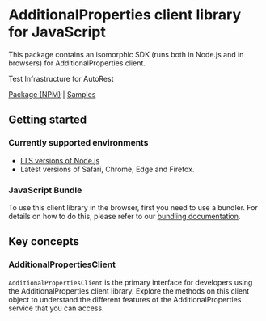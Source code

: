 # AdditionalProperties client library for JavaScript

This package contains an isomorphic SDK (runs both in Node.js and in browsers) for AdditionalProperties client.

Test Infrastructure for AutoRest

[Package (NPM)](https://www.npmjs.com/package/@msinternal/additional-properties) |
[Samples](https://github.com/Azure-Samples/azure-samples-js-management)

## Getting started

### Currently supported environments

- [LTS versions of Node.js](https://nodejs.org/about/releases/)
- Latest versions of Safari, Chrome, Edge and Firefox.





### JavaScript Bundle
To use this client library in the browser, first you need to use a bundler. For details on how to do this, please refer to our [bundling documentation](https://aka.ms/AzureSDKBundling).

## Key concepts

### AdditionalPropertiesClient

`AdditionalPropertiesClient` is the primary interface for developers using the AdditionalProperties client library. Explore the methods on this client object to understand the different features of the AdditionalProperties service that you can access.

